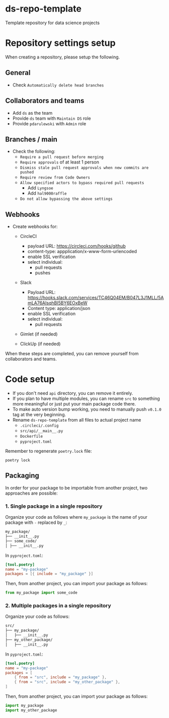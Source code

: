 # ds-repo-template
Template repository for data science projects


# Repository settings setup
When creating a repository, please setup the following.

## General
- Check `Automatically delete head branches`

## Collaborators and teams
- Add `ds` as the team
- Provide `ds` team with `Maintain DS` role
- Provide `pdarulewski` with `Admin` role

## Branches / main
- Check the following:
  - `Require a pull request before merging`
  - `Require approvals` of at least 1 person
  - `Dismiss stale pull request approvals when new commits are pushed`
  - `Require review from Code Owners`
  - `Allow specified actors to bypass required pull requests`
    - Add `Lyngsoe`
    - Add `hal9000raffle`
  - `Do not allow bypassing the above settings`

## Webhooks
- Create webhooks for:
  - CircleCI
    - payload URL: https://circleci.com/hooks/github
    - content-type: appplication/x-www-form-urlencoded
    - enable SSL verification
    - select individual:
      - pull requests
      - pushes
    
  - Slack
    - Payload URL: https://hooks.slack.com/services/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
    - Content type: application/json
    - enable SSL verification
    - select individual:
      - pull requests
  - Gimlet (if needed)
  - ClickUp (if needed)

When these steps are completed, you can remove yourself from collaborators and teams.


# Code setup
- If you don't need `api` directory, you can remove it entirely.
- If you plan to have multiple modules, you can rename `src` to something more meaningful or just put your main package code there.
- To make auto version bump working, you need to manually push `v0.1.0` tag at the very beginning.
- Rename `ds-repo-template` from all files to actual project name
  - `.circleci/.config`
  - `src/api/__main__.py`
  - `Dockerfile`
  - `pyproject.toml`

Remember to regenerate `poetry.lock` file:
```shell
poetry lock
```

## Packaging

In order for your package to be importable from another project, two approaches are possible:


### 1. Single package in a single repository

Organize your code as follows where `my_package` is the name of your package with `-` replaced by `_`:

```markdown
my_package/
├── __init__.py
├── some_code/
│ ├── __init__.py
```

In `pyproject.toml`:

```toml
[tool.poetry]
name = "my-package"
packages = [{ include = "my_package" }]
```

Then, from another project, you can import your package as follows:

```python
from my_package import some_code
```


### 2. Multiple packages in a single repository

Organize your code as follows:

```markdown
src/
├── my_package/
│   ├── __init__.py
├── my_other_package/
│   ├── __init__.py
```

In `pyproject.toml`:

```toml
[tool.poetry]
name = "my-package"
packages = [
    { from = "src", include = "my_package" },
    { from = "src", include = "my_other_package" },
]
```

Then, from another project, you can import your package as follows:

```python
import my_package
import my_other_package
```
